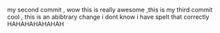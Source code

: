 my second commit , wow this is really awesome ,this is my third commit cool , this is an abibtrary change i dont know i have spelt that correctly HAHAHAHAHAHAH 
